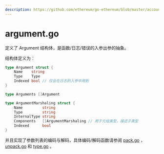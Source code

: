 ```yaml
---
description: https://github.com/ethereum/go-ethereum/blob/master/accounts/abi/argument.go
---
```


# argument.go

定义了 Argument 结构体，是函数/日志/错误的入参出参的抽象。

结构体定义为：

```go
type Argument struct {
	Name    string
	Type    Type
	Indexed bool // 仅会在日志的入参中用到
}

type Arguments []Argument

type ArgumentMarshaling struct {
	Name         string
	Type         string
	InternalType string
	Components   []ArgumentMarshaling // 用于元组类型，描述子类型
	Indexed      bool
}
```

并且实现了参数列表的编码与解码，具体编码/解码函数请参阅 [pack.go](pack.go.md) ，[unpack.go](unpack.go.md) 和 [type.go](type.go.md) 。
